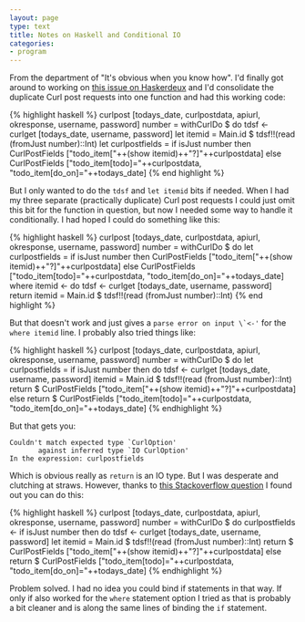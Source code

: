 ```yaml
---
layout: page
type: text
title: Notes on Haskell and Conditional IO
categories: 
- program
---
```

From the department of "It's obvious when you know how". I'd finally got around to working on [this issue on Haskerdeux](https://github.com/atomicules/HaskerDeux/issues/1) and I'd consolidate the duplicate Curl post requests into one function and had this working code:

{% highlight haskell %}
curlpost [todays_date, curlpostdata, apiurl, okresponse, username, password] number = withCurlDo $ do
	tdsf <- curlget [todays_date, username, password]
	let itemid = Main.id $ tdsf!!(read (fromJust number)::Int)
	let curlpostfields = if isJust number
		then CurlPostFields ["todo_item["++(show itemid)++"?]"++curlpostdata]
		else CurlPostFields ["todo_item[todo]="++curlpostdata, "todo_item[do_on]="++todays_date]
{% end highlight %} 

But I only wanted to do the `tdsf` and `let itemid` bits if needed. When I had my three separate (practically duplicate) Curl post requests I could just omit this bit for the function in question, but now I needed some way to handle it conditionally. I had hoped I could do something like this:

{% highlight haskell %}
curlpost [todays_date, curlpostdata, apiurl, okresponse, username, password] number = withCurlDo $ do
	let curlpostfields = if isJust number
		then CurlPostFields ["todo_item["++(show itemid)++"?]"++curlpostdata]
		else CurlPostFields ["todo_item[todo]="++curlpostdata, "todo_item[do_on]="++todays_date]
		where itemid <- do
			tdsf <- curlget [todays_date, username, password]
			return itemid = Main.id $ tdsf!!(read (fromJust number)::Int)
{% end highlight %}

But that doesn't work and just gives a ``parse error on input \`<-'`` for the `where itemid` line. I probably also tried things like:
		
{% highlight haskell %}
curlpost [todays_date, curlpostdata, apiurl, okresponse, username, password] number = withCurlDo $ do
	let curlpostfields = if isJust number
		then do 
			tdsf <- curlget [todays_date, username, password]
			itemid = Main.id $ tdsf!!(read (fromJust number)::Int)
			return $ CurlPostFields ["todo_item["++(show itemid)++"?]"++curlpostdata]
		else return $ CurlPostFields ["todo_item[todo]="++curlpostdata, "todo_item[do_on]="++todays_date]
{% endhighlight %}

But that gets you:

	Couldn't match expected type `CurlOption'
		   against inferred type `IO CurlOption'
	In the expression: curlpostfields

Which is obvious really as `return` is an IO type. But I was desperate and clutching at straws. However, thanks to [this Stackoverflow question](http://stackoverflow.com/questions/9216940/get-input-and-pass-variable-from-an-if-statement-with-haskell) I found out you can do this:

{% highlight haskell %}
curlpost [todays_date, curlpostdata, apiurl, okresponse, username, password] number = withCurlDo $ do
	curlpostfields <- if isJust number
		then do
			tdsf <- curlget [todays_date, username, password]
			let itemid = Main.id $ tdsf!!(read (fromJust number)::Int)
			return $ CurlPostFields ["todo_item["++(show itemid)++"?]"++curlpostdata]
		else return $ CurlPostFields ["todo_item[todo]="++curlpostdata, "todo_item[do_on]="++todays_date]
{% endhighlight %}

Problem solved. I had no idea you could bind if statements in that way. If only if also worked for the `where` statement option I tried as that is probably a bit cleaner and is along the same lines of binding the `if` statement.

